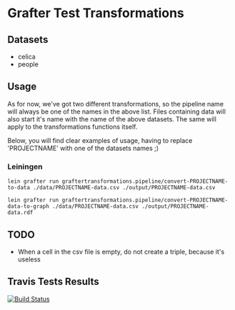 # Grafter Test Transformations

## Datasets
- celica
- people

## Usage

As for now, we've got two different transformations, so the pipeline name will always be one of the names in the above list. Files containing data will also start it's name with the name of the above datasets. The same will apply to the transformations functions itself.

Below, you will find clear examples of usage, having to replace 'PROJECTNAME' with one of the datasets names ;)

### Leiningen

`lein grafter run graftertransformations.pipeline/convert-PROJECTNAME-to-data ./data/PROJECTNAME-data.csv ./output/PROJECTNAME-data.csv`

`lein grafter run graftertransformations.pipeline/convert-PROJECTNAME-data-to-graph ./data/PROJECTNAME-data.csv ./output/PROJECTNAME-data.rdf`

## TODO

- When a cell in the csv file is empty, do not create a triple, because it's useless

## Travis Tests Results
[![Build Status](https://travis-ci.org/xaabi6/Grafter-Transformations.svg?branch=feature-create-tests)](https://travis-ci.org/xaabi6/Grafter-Transformations)
